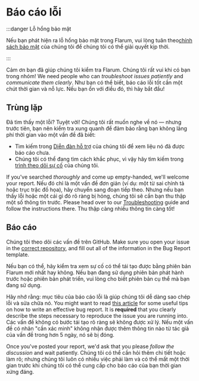 # Báo cáo lỗi

:::danger Lỗ hổng bảo mật

Nếu bạn phát hiện ra lỗ hổng bảo mật trong Flarum, vui lòng tuân theo[chính sách bảo mật](https://github.com/flarum/core/security/policy) của chúng tôi để chúng tôi có thể giải quyết kịp thời.

:::

Cảm ơn bạn đã giúp chúng tôi kiểm tra Flarum. Chúng tôi rất vui khi có bạn trong nhóm! We need people who can _troubleshoot issues patiently_ and _communicate them clearly_. Như bạn có thể biết, báo cáo lỗi tốt cần một chút thời gian và nỗ lực. Nếu bạn ổn với điều đó, thì hãy bắt đầu!

## Trùng lặp

Đã tìm thấy một lỗi? Tuyệt vời! Chúng tôi rất muốn nghe về nó &mdash; nhưng trước tiên, bạn nên kiểm tra xung quanh để đảm bảo rằng bạn không lãng phí thời gian vào một vấn đề đã biết:

- Tìm kiếm trong [Diễn đàn hỗ trợ](https://discuss.flarum.org/t/support) của chúng tôi để xem liệu nó đã được báo cáo chưa.
- Chúng tôi có thể đang tìm cách khắc phục, vì vậy hãy tìm kiếm trong [trình theo dõi sự cố](https://github.com/flarum/core/issues) của chúng tôi.

If you've searched _thoroughly_ and come up empty-handed, we'll welcome your report. Nếu đó chỉ là một vấn đề đơn giản (ví dụ: một từ sai chính tả hoặc trục trặc đồ họa), hãy chuyển sang đoạn tiếp theo. Nhưng nếu bạn thấy lỗi hoặc một cái gì đó rõ ràng bị hỏng, chúng tôi sẽ cần bạn thu thập một số thông tin trước. Please head over to our [Troubleshooting](troubleshoot.md) guide and follow the instructions there. Thu thập càng nhiều thông tin càng tốt!

## Báo cáo

Chúng tôi theo dõi các vấn đề trên GitHub. Make sure you open your issue in the [correct repository](https://github.com/flarum), and fill out all of the information in the Bug Report template.

Nếu bạn có thể, hãy kiểm tra xem sự cố có thể tái tạo được bằng phiên bản Flarum mới nhất hay không. Nếu bạn đang sử dụng phiên bản phát hành trước hoặc phiên bản phát triển, vui lòng cho biết phiên bản cụ thể mà bạn đang sử dụng.

Hãy nhớ rằng: mục tiêu của báo cáo lỗi là giúp chúng tôi dễ dàng sao chép lỗi và sửa chữa nó. You might want to read [this article](https://www.chiark.greenend.org.uk/~sgtatham/bugs.html) for some useful tips on how to write an effective bug report. It is **required** that you clearly describe the steps necessary to reproduce the issue you are running into. Các vấn đề không có bước tái tạo rõ ràng sẽ không được xử lý. Nếu một vấn đề có nhãn "cần xác minh" không nhận được thêm thông tin nào từ tác giả của vấn đề trong hơn 5 ngày, nó sẽ bị đóng.

Once you've posted your report, we'd ask that you please _follow the discussion_ and wait patiently. Chúng tôi có thể cần hỏi thêm chi tiết hoặc làm rõ; nhưng chúng tôi luôn có nhiều việc phải làm và có thể mất một thời gian trước khi chúng tôi có thể cung cấp cho báo cáo của bạn thời gian xứng đáng.
